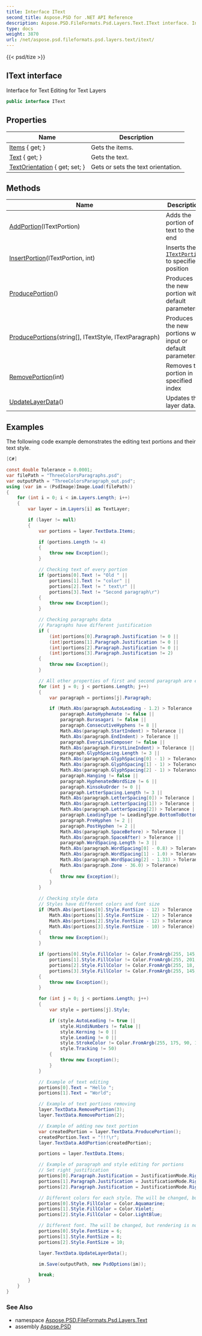 ```yaml
---
title: Interface IText
second_title: Aspose.PSD for .NET API Reference
description: Aspose.PSD.FileFormats.Psd.Layers.Text.IText interface. Interface for Text Editing for Text Layers
type: docs
weight: 3870
url: /net/aspose.psd.fileformats.psd.layers.text/itext/
---
```

{{< psd/tize >}}
## IText interface

Interface for Text Editing for Text Layers

```csharp
public interface IText
```

## Properties

| Name | Description |
| --- | --- |
| [Items](../../aspose.psd.fileformats.psd.layers.text/itext/items/) { get; } | Gets the items. |
| [Text](../../aspose.psd.fileformats.psd.layers.text/itext/text/) { get; } | Gets the text. |
| [TextOrientation](../../aspose.psd.fileformats.psd.layers.text/itext/textorientation/) { get; set; } | Gets or sets the text orientation. |

## Methods

| Name | Description |
| --- | --- |
| [AddPortion](../../aspose.psd.fileformats.psd.layers.text/itext/addportion/)(ITextPortion) | Adds the portion of text to the end |
| [InsertPortion](../../aspose.psd.fileformats.psd.layers.text/itext/insertportion/)(ITextPortion, int) | Inserts the [`ITextPortion`](../itextportion/) to specified position |
| [ProducePortion](../../aspose.psd.fileformats.psd.layers.text/itext/produceportion/)() | Produces the new portion with default parameters |
| [ProducePortions](../../aspose.psd.fileformats.psd.layers.text/itext/produceportions/)(string[], ITextStyle, ITextParagraph) | Produces the new portions with input or default parameters. |
| [RemovePortion](../../aspose.psd.fileformats.psd.layers.text/itext/removeportion/)(int) | Removes the portion in specified index |
| [UpdateLayerData](../../aspose.psd.fileformats.psd.layers.text/itext/updatelayerdata/)() | Updates the layer data. |

## Examples

The following code example demonstrates the editing text portions and their text style.

```csharp
[C#]

const double Tolerance = 0.0001;
var filePath = "ThreeColorsParagraphs.psd";
var outputPath = "ThreeColorsParagraph_out.psd";
using (var im = (PsdImage)Image.Load(filePath))
{
    for (int i = 0; i < im.Layers.Length; i++)
    {
        var layer = im.Layers[i] as TextLayer;

        if (layer != null)
        {
            var portions = layer.TextData.Items;

            if (portions.Length != 4)
            {
                throw new Exception();
            }

            // Checking text of every portion
            if (portions[0].Text != "Old " ||
                portions[1].Text != "color" ||
                portions[2].Text != " text\r" ||
                portions[3].Text != "Second paragraph\r")
            {
                throw new Exception();
            }

            // Checking paragraphs data
            // Paragraphs have different justification
            if (
                (int)portions[0].Paragraph.Justification != 0 ||
                (int)portions[1].Paragraph.Justification != 0 ||
                (int)portions[2].Paragraph.Justification != 0 ||
                (int)portions[3].Paragraph.Justification != 2)
            {
                throw new Exception();
            }

            // All other properties of first and second paragraph are equal
            for (int j = 0; j < portions.Length; j++)
            {
                var paragraph = portions[j].Paragraph;

                if (Math.Abs(paragraph.AutoLeading - 1.2) > Tolerance ||
                    paragraph.AutoHyphenate != false ||
                    paragraph.Burasagari != false ||
                    paragraph.ConsecutiveHyphens != 8 ||
                    Math.Abs(paragraph.StartIndent) > Tolerance ||
                    Math.Abs(paragraph.EndIndent) > Tolerance ||
                    paragraph.EveryLineComposer != false ||
                    Math.Abs(paragraph.FirstLineIndent) > Tolerance ||
                    paragraph.GlyphSpacing.Length != 3 ||
                    Math.Abs(paragraph.GlyphSpacing[0] - 1) > Tolerance ||
                    Math.Abs(paragraph.GlyphSpacing[1] - 1) > Tolerance ||
                    Math.Abs(paragraph.GlyphSpacing[2] - 1) > Tolerance ||
                    paragraph.Hanging != false ||
                    paragraph.HyphenatedWordSize != 6 ||
                    paragraph.KinsokuOrder != 0 ||
                    paragraph.LetterSpacing.Length != 3 ||
                    Math.Abs(paragraph.LetterSpacing[0]) > Tolerance ||
                    Math.Abs(paragraph.LetterSpacing[1]) > Tolerance ||
                    Math.Abs(paragraph.LetterSpacing[2]) > Tolerance ||
                    paragraph.LeadingType != LeadingType.BottomToBottom ||
                    paragraph.PreHyphen != 2 ||
                    paragraph.PostHyphen != 2 ||
                    Math.Abs(paragraph.SpaceBefore) > Tolerance ||
                    Math.Abs(paragraph.SpaceAfter) > Tolerance ||
                    paragraph.WordSpacing.Length != 3 ||
                    Math.Abs(paragraph.WordSpacing[0] - 0.8) > Tolerance ||
                    Math.Abs(paragraph.WordSpacing[1] - 1.0) > Tolerance ||
                    Math.Abs(paragraph.WordSpacing[2] - 1.33) > Tolerance ||
                    Math.Abs(paragraph.Zone - 36.0) > Tolerance)
                {
                    throw new Exception();
                }
            }

            // Checking style data
            // Styles have different colors and font size
            if (Math.Abs(portions[0].Style.FontSize - 12) > Tolerance ||
                Math.Abs(portions[1].Style.FontSize - 12) > Tolerance ||
                Math.Abs(portions[2].Style.FontSize - 12) > Tolerance ||
                Math.Abs(portions[3].Style.FontSize - 10) > Tolerance)
            {
                throw new Exception();
            }

            if (portions[0].Style.FillColor != Color.FromArgb(255, 145, 0, 0) ||
                portions[1].Style.FillColor != Color.FromArgb(255, 201, 128, 2) ||
                portions[2].Style.FillColor != Color.FromArgb(255, 18, 143, 4) ||
                portions[3].Style.FillColor != Color.FromArgb(255, 145, 42, 100))
            {
                throw new Exception();
            }

            for (int j = 0; j < portions.Length; j++)
            {
                var style = portions[j].Style;

                if (style.AutoLeading != true ||
                    style.HindiNumbers != false ||
                    style.Kerning != 0 ||
                    style.Leading != 0 ||
                    style.StrokeColor != Color.FromArgb(255, 175, 90, 163) ||
                    style.Tracking != 50)
                {
                    throw new Exception();
                }
            }

            // Example of text editing
            portions[0].Text = "Hello ";
            portions[1].Text = "World";

            // Example of text portions removing
            layer.TextData.RemovePortion(3);
            layer.TextData.RemovePortion(2);

            // Example of adding new text portion
            var createdPortion = layer.TextData.ProducePortion();
            createdPortion.Text = "!!!\r";
            layer.TextData.AddPortion(createdPortion);

            portions = layer.TextData.Items;

            // Example of paragraph and style editing for portions
            // Set right justification
            portions[0].Paragraph.Justification = JustificationMode.Right;
            portions[1].Paragraph.Justification = JustificationMode.Right;
            portions[2].Paragraph.Justification = JustificationMode.Right;

            // Different colors for each style. The will be changed, but rendering is not fully supported
            portions[0].Style.FillColor = Color.Aquamarine;
            portions[1].Style.FillColor = Color.Violet;
            portions[2].Style.FillColor = Color.LightBlue;

            // Different font. The will be changed, but rendering is not fully supported
            portions[0].Style.FontSize = 6;
            portions[1].Style.FontSize = 8;
            portions[2].Style.FontSize = 10;

            layer.TextData.UpdateLayerData();

            im.Save(outputPath, new PsdOptions(im));

            break;
        }
    }
}
```

### See Also

* namespace [Aspose.PSD.FileFormats.Psd.Layers.Text](../../aspose.psd.fileformats.psd.layers.text/)
* assembly [Aspose.PSD](../../)


